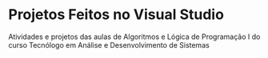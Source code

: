 # Projetos Feitos no Visual Studio 
  Atividades e projetos das aulas de Algoritmos e Lógica de Programação I do curso Tecnólogo em Análise e Desenvolvimento de Sistemas
